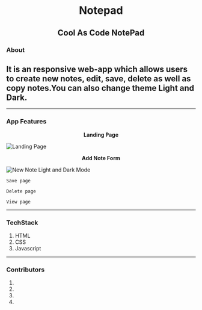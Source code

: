 # <h1 align="center"> <h1 align="center">Notepad</h1>

## <h2 align="center">Cool As Code NotePad</h2>

### About

It is an responsive web-app which allows users to create new notes, edit, save, delete as well as copy notes.You can also change theme Light and Dark.
---

---

### App Features

<p align="center"><strong>Landing Page</strong></p>

![Landing Page]()

<p align="center"><strong>Add Note Form</strong></p>

![New Note]()
    Light and Dark Mode
    
    Save page

    Delete page

    View page

---

### TechStack

1.  HTML
2.  CSS
3.  Javascript

---

### Contributors

1.
2. 
3. 
4. 
